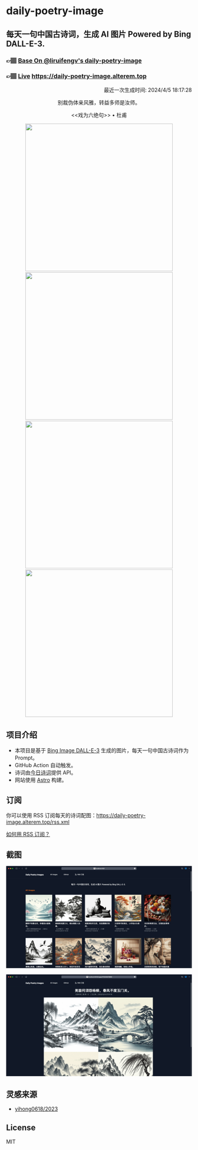 
# daily-poetry-image

## 每天一句中国古诗词，生成 AI 图片 Powered by Bing DALL-E-3.

### 👉🏽 [Base On @liruifengv's daily-poetry-image](https://github.com/liruifengv/daily-poetry-image)

### 👉🏽 [Live](https://daily-poetry-image.alterem.top/) https://daily-poetry-image.alterem.top

<p align="right">
  最近一次生成时间: 2024/4/5 18:17:28
</p>
<p align="center">
别裁伪体亲风雅，转益多师是汝师。
</p>
<p align="center">
<<戏为六绝句>> • 杜甫
</p>
<p align="center">
<img src="https://tse1.mm.bing.net/th/id/OIG4.YKzV.jVeO1dmTFHpopKG" height="400" width="400" />
<img src="https://tse3.mm.bing.net/th/id/OIG4.UcwwnIdRTNaBSOAHndhF" height="400" width="400" />
<img src="https://tse1.mm.bing.net/th/id/OIG4.4sKTPPAT69eJ0XkJtrxI" height="400" width="400" />
<img src="https://tse2.mm.bing.net/th/id/OIG4.kA5r.Z.Bd3PslGIcOnUX" height="400" width="400" />
</p>

## 项目介绍

-   本项目是基于 [Bing Image DALL-E-3](https://www.bing.com/images/create) 生成的图片，每天一句中国古诗词作为 Prompt。
-   GitHub Action 自动触发。
-   诗词由[今日诗词](https://www.jinrishici.com/)提供 API。
-   网站使用 [Astro](https://astro.build) 构建。

## 订阅

你可以使用 RSS 订阅每天的诗词配图：https://daily-poetry-image.alterem.top/rss.xml

[如何用 RSS 订阅？](https://zhuanlan.zhihu.com/p/55026716)

## 截图

![图片列表](./screenshots/Snipaste_2023-12-28_21-00-26.png)

![图片详情](./screenshots/Snipaste_2023-12-28_21-00-53.png)

## 灵感来源

-   [yihong0618/2023](https://github.com/yihong0618/2023)

## License

MIT
